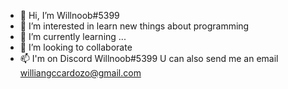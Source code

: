 - 👋 Hi, I’m Willnoob#5399
- 👀 I’m interested in learn new things about programming
- 🌱 I’m currently learning ...
- 💞️ I’m looking to collaborate
- 📫 I'm on Discord Willnoob#5399
     U can also send me an email
     williangccardozo@gmail.com

<!---
willnoob/willnoob is a ✨ special ✨ repository because its `README.md` (this file) appears on your GitHub profile.
You can click the Preview link to take a look at your changes.
--->
